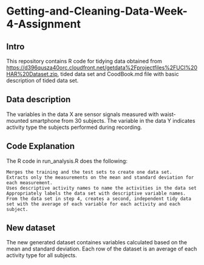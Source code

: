 # Getting-and-Cleaning-Data-Week-4-Assignment

## Intro

This repository contains R code for tidying data obtained from https://d396qusza40orc.cloudfront.net/getdata%2Fprojectfiles%2FUCI%20HAR%20Dataset.zip, tided data set and CoodBook.md file with basic description of tided data set.

## Data description

The variables in the data X are sensor signals measured with waist-mounted smartphone from 30 subjects. The variable in the data Y indicates activity type the subjects performed during recording.

## Code Explanation

The R code in run_analysis.R does the following:

    Merges the training and the test sets to create one data set.
    Extracts only the measurements on the mean and standard deviation for each measurement.
    Uses descriptive activity names to name the activities in the data set
    Appropriately labels the data set with descriptive variable names.
    From the data set in step 4, creates a second, independent tidy data set with the average of each variable for each activity and each subject.

## New dataset

The new generated dataset containes variables calculated based on the mean and standard deviation. Each row of the dataset is an average of each activity type for all subjects.
